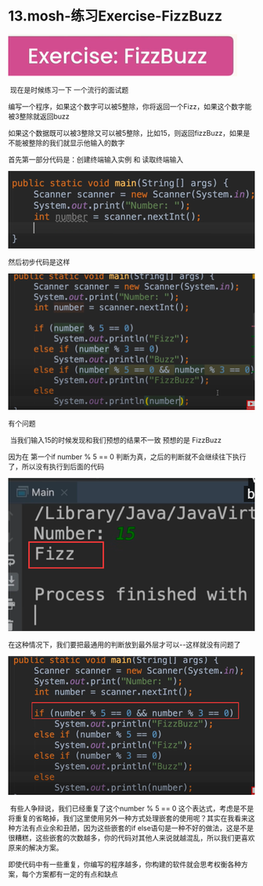 # 13.mosh-练习Exercise-FizzBuzz



![1648376680562](../../../../../.vuepress/public/images/1648376680562.png)

​	现在是时候练习一下 一个流行的面试题

​			编写一个程序，如果这个数字可以被5整除，你将返回一个Fizz，如果这个数字能被3整除就返回buzz

如果这个数据既可以被3整除又可以被5整除，比如15，则返回fizzBuzz，如果是不能被整除的我们就显示他输入的数字



首先第一部分代码是：创建终端输入实例 和 读取终端输入

![1648377116426](../../../../../.vuepress/public/images/1648377116426.png)



然后初步代码是这样

![1648377284863](../../../../../.vuepress/public/images/1648377284863.png)



有个问题

​	当我们输入15的时候发现和我们预想的结果不一致 预想的是 FizzBuzz

因为在 第一个if number % 5 == 0 判断为真，之后的判断就不会继续往下执行了，所以没有执行到后面的代码

![1648377528123](../../../../../.vuepress/public/images/1648377528123.png)



在这种情况下，我们要把最通用的判断放到最外层才可以--这样就没有问题了

![1648377776159](../../../../../.vuepress/public/images/1648377776159.png)





​	有些人争辩说，我们已经重复了这个number % 5 == 0 这个表达式，考虑是不是将重复的省略掉，我们这里使用另外一种方式处理嵌套的使用呢？其实在我看来这种方法有点业余和丑陋，因为这些嵌套的if else语句是一种不好的做法，这是不是很糟糕，这些嵌套的次数越多，你的代码对其他人来说就越混乱，所以我们更喜欢原来的解决方案。

​	即使代码中有一些重复，你编写的程序越多，你构建的软件就会思考权衡各种方案，每个方案都有一定的有点和缺点















































